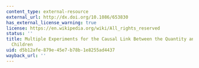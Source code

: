 ```yaml
---
content_type: external-resource
external_url: http://dx.doi.org/10.1086/653830
has_external_license_warning: true
license: https://en.wikipedia.org/wiki/All_rights_reserved
status: ''
title: Multiple Experiments for the Causal Link Between the Quantity and Quality of
  Children
uid: d5b12afe-879e-45e7-b78b-1e8255ad4437
wayback_url: ''
---
```

